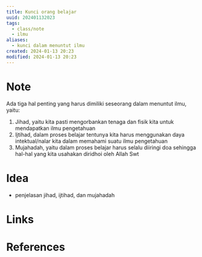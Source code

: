 ```yaml
---
title: Kunci orang belajar
uuid: 202401132023
tags:
  - class/note
  - ilmu
aliases:
  - kunci dalam menuntut ilmu
created: 2024-01-13 20:23
modified: 2024-01-13 20:23
---
```


# Note

Ada tiga hal penting yang harus dimiliki seseorang dalam menuntut ilmu, yaitu:
1. Jihad, yaitu kita pasti mengorbankan tenaga dan fisik kita untuk mendapatkan ilmu pengetahuan
2. Ijtihad, dalam proses belajar tentunya kita harus menggunakan daya intektual/nalar kita dalam memahami suatu ilmu pengetahuan 
3. Mujahadah, yaitu dalam proses belajar harus selalu diiringi doa sehingga hal-hal yang kita usahakan diridhoi oleh Allah Swt

# Idea
- penjelasan jihad, ijtihad, dan mujahadah 
# Links

# References
